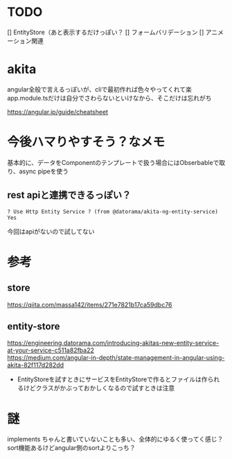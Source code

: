 # TODO
[] EntityStore（あと表示するだけっぽい？
[] フォームバリデーション
[] アニメーション関連

# akita
angular全般で言えるっぽいが、cliで最初作れば色々やってくれて楽
app.module.tsだけは自分でさわらないといけなから、そこだけは忘れがち

https://angular.jp/guide/cheatsheet

# 今後ハマりやすそう？なメモ
基本的に、データをComponentのテンプレートで扱う場合にはObserbableで取り、async pipeを使う

## rest apiと連携できるっぽい？
```
? Use Http Entity Service ? (from @datorama/akita-ng-entity-service) Yes
```
今回はapiがないので試してない

# 参考
## store
https://qiita.com/massa142/items/271e7821b17ca59dbc76

## entity-store
https://engineering.datorama.com/introducing-akitas-new-entity-service-at-your-service-c511a82fba22  
https://medium.com/angular-in-depth/state-management-in-angular-using-akita-82f117d282dd


- EntityStoreを試すときにサービスをEntityStoreで作るとファイルは作られるけどクラスがかぶっておかしくなるので試すときは注意

# 謎
implements ちゃんと書いていないことも多い、全体的にゆるく使ってく感じ？
sort機能あるけどangular側のsortよりこっち？

